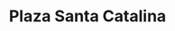 ---
title: "Plaza Santa Catalina"
url: /la-victoria/plaza-santa-catalina/
shop: centro comercial
---